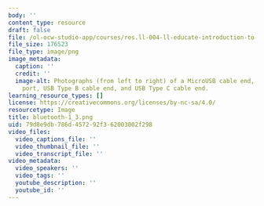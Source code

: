 ```yaml
---
body: ''
content_type: resource
draft: false
file: /ol-ocw-studio-app/courses/res.ll-004-ll-educate-introduction-to-engineering-concepts-spring-2022/bluetooth-1_3.png
file_size: 176523
file_type: image/png
image_metadata:
  caption: ''
  credit: ''
  image-alt: Photographs (from left to right) of a MicroUSB cable end, USB Type A
    port, USB Type B cable end, and USB Type C cable end.
learning_resource_types: []
license: https://creativecommons.org/licenses/by-nc-sa/4.0/
resourcetype: Image
title: bluetooth-1_3.png
uid: 79d8e9db-786d-4572-92f3-62003002f298
video_files:
  video_captions_file: ''
  video_thumbnail_file: ''
  video_transcript_file: ''
video_metadata:
  video_speakers: ''
  video_tags: ''
  youtube_description: ''
  youtube_id: ''
---
```

